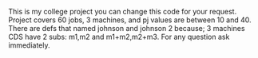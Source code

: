 This is my college project you can change this code for your request.
Project covers 60 jobs, 3 machines, and pj values are between 10 and 40.
There are defs that named johnson and johnson 2 because; 3 machines CDS have 2 subs: m1,m2 and m1+m2,m2+m3.
For any question ask immediately.
